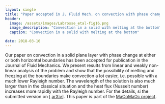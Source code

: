 ```yaml
---
layout: single
title: "Paper accepted in J. Fluid Mech. on convection with phase change at the boundaries"
header:
  image: /assets/images/Labrosse_etal-fig16.png
  image_description: "Convection in a solid with melting at the bottom"
  caption: "Convection in a solid with melting at the bottom"

date: 2018-03-16
---
```


Our paper on convection in a solid plane layer with phase change at either or both horizontal boundaries has been accepted for
publication in the Journal of Fluid Mechanics. We present results from linear and weakly non-linear analysis of the problem and show
that the possibility of melting and freezing at the boundaries make convection a lot easier, i.e. possible with a much lower Rayleigh number. The wavelength of the solution is also much larger than in the classical situation and the heat flux (Nusselt number) increases
more rapidly with the Rayleigh number. For the details, si the submitted version on [&nbsp;<a href="https://arxiv.org/abs/1708.00791">arXiv</a>]. This paper is part of the [MaCoMaOc project](/MaCoMaOc/).
